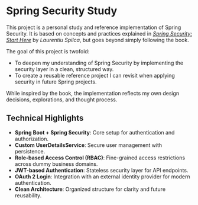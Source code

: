 # Spring Security Study

This project is a personal study and reference implementation of Spring Security.
It is based on concepts and practices explained in *[Spring Security: Start Here](https://www.manning.com/books/spring-start-here)* by *Laurentiu Spilca*, but goes beyond simply following the book.

The goal of this project is twofold:
- To deepen my understanding of Spring Security by implementing the security layer in a clean, structured way.
- To create a reusable reference project I can revisit when applying security in future Spring projects.

While inspired by the book, the implementation reflects my own design decisions, explorations, and thought process.

## Technical Highlights
- **Spring Boot + Spring Security**: Core setup for authentication and authorization.
- **Custom UserDetailsService**: Secure user management with persistence.
- **Role-based Access Control (RBAC)**: Fine-grained access restrictions across dummy business domains.
- **JWT-based Authentication**: Stateless security layer for API endpoints.
- **OAuth 2 Login**: Integration with an external identity provider for modern authentication.
- **Clean Architecture**: Organized structure for clarity and future reusability.
